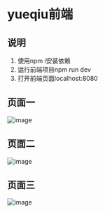 # yueqiu前端

## 说明
1. 使用npm i安装依赖
2. 运行前端项目npm run dev
3. 打开前端页面localhost:8080

## 页面一
![image](https://user-images.githubusercontent.com/61956206/201981764-21e98cf2-f695-4da9-9684-ae2c8f07e5f0.png)

## 页面二
![image](https://user-images.githubusercontent.com/61956206/201981909-0b787a26-3eb2-4df6-8796-948fff638b80.png)

## 页面三
![image](https://user-images.githubusercontent.com/61956206/201981949-89a15174-40a9-4d29-a3d9-6a5dd90ad4ff.png)

